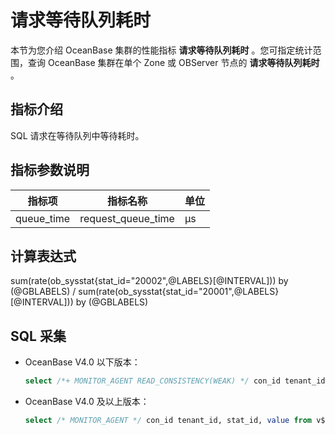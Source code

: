 # 请求等待队列耗时

本节为您介绍 OceanBase 集群的性能指标 **请求等待队列耗时** 。您可指定统计范围，查询 OceanBase 集群在单个 Zone 或 OBServer 节点的 **请求等待队列耗时** 。

## 指标介绍

SQL 请求在等待队列中等待耗时。

## 指标参数说明

|  **指标项**   |      **指标名称**      | **单位** |
|------------|--------------------|--------|
| queue_time | request_queue_time | μs     |

## 计算表达式

sum(rate(ob_sysstat{stat_id="20002",@LABELS}[@INTERVAL])) by (@GBLABELS) / sum(rate(ob_sysstat{stat_id="20001",@LABELS}[@INTERVAL])) by (@GBLABELS)

## SQL 采集

* OceanBase V4.0 以下版本：

    ```sql
    select /*+ MONITOR_AGENT READ_CONSISTENCY(WEAK) */ con_id tenant_id, stat_id, value from v$sysstat where stat_id IN (20001, 20002) and (con_id > 1000 or con_id = 1) and class < 1000
    ```

* OceanBase V4.0 及以上版本：

    ```sql
    select /* MONITOR_AGENT */ con_id tenant_id, stat_id, value from v$sysstat where stat_id IN (20001, 20002) and (con_id > 1000 or con_id = 1) and class < 1000
    ```
